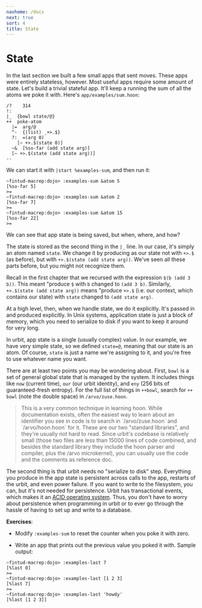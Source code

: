 ```yaml
---
navhome: /docs
next: true
sort: 4
title: State
---
```


# State

In the last section we built a few small apps that sent moves.
These apps were entirely stateless, however.  Most useful apps
require some amount of state.  Let's build a trivial stateful
app.  It'll keep a running the sum of all the atoms we poke it with.
Here's `app/examples/sum.hoon`:

```
/?    314
!:
|_  {bowl state/@}
++  poke-atom
  |=  arg/@
  ^-  {(list) _+>.$}
  ?:  =(arg 0)  
    [~ +>.$(state 0)]
  ~&  [%so-far (add state arg)]
  [~ +>.$(state (add state arg))]
--
```

We can start it with `|start %examples-sum`, and then run it:

```
~fintud-macrep:dojo> :examples-sum &atom 5
[%so-far 5]
>=
~fintud-macrep:dojo> :examples-sum &atom 2
[%so-far 7]
>=
~fintud-macrep:dojo> :examples-sum &atom 15
[%so-far 22]
>=
```

We can see that app state is being saved, but when, where, and
how?

The state is stored as the second thing in the `|_` line.  In our
case, it's simply an atom named `state`.  We change it by
producing as our state not with `+>.$` (as before), but with `+>.$(state (add state arg))`.  We've seen all these parts before, but you might not
recognize them.

Recall in the first chapter that we recursed with the expression
`$(b (add 3 b))`.  This meant "produce `$` with `b` changed to
`(add 3 b)`.  Similarly, `+>.$(state (add state arg))` means
"produce `+>.$` (i.e. our context, which contains our state) with
`state` changed to `(add state arg)`.

At a high level, then, when we handle state, we do it explicitly.
It's passed in and produced explicitly.  In Unix systems,
application state is just a block of memory, which you need to
serialize to disk if you want to keep it around for very long.

In urbit, app state is a single (usually complex) value.  In our
example, we have very simple state, so we defined `state=@`,
meaning that our state is an atom.  Of course, `state` is just a
name we're assigning to it, and you're free to use whatever name
you want.

There are at least two points you may be wondering about.  First, `bowl` is a set of general global state that is managed by the system.  It
includes things like `now` (current time), `our` (our urbit
identity), and `eny` (256 bits of guaranteed-fresh entropy).  For
the full list of things in `++bowl`, search for `++  bowl` (note
the double space) in `/arvo/zuse.hoon`.

<blockquote class="blockquote">
This is a very common technique in learning hoon.  While
documentation exists, often the easiest way to learn about an
identifier you see in code is to search in `/arvo/zuse.hoon`
and `/arvo/hoon.hoon` for it.  These are our two "standard
libraries", and they're usually not hard to read.  Since
urbit's codebase is relatively small (those two files are less
than 15000 lines of code combined, and besides the standard
library they include the hoon parser and compiler, plus the
/arvo microkernel), you can usually use the code and the
comments as reference doc.
</blockquote>

The second thing is that urbit needs no "serialize to disk" step.
Everything you produce in the app state is persistent across
calls to the app, restarts of the urbit, and even power failure.
If you want to write to the filesystem, you can, but it's not
needed for persistence.  Urbit has transactional events, which
makes it an [ACID operating system](https://en.wikipedia.org/wiki/ACID).  Thus, you don't have to
worry about persistence when programming in urbit or to ever go
through the hassle of having to set up and write to a database.

**Exercises**:

- Modify `:examples-sum` to reset the counter when you poke it with zero.

- Write an app that prints out the previous value you poked it
  with.  Sample output:

```
~fintud-macrep:dojo> :examples-last 7
[%last 0]
>=
~fintud-macrep:dojo> :examples-last [1 2 3]
[%last 7]
>=
~fintud-macrep:dojo> :examples-last 'howdy'
[%last [1 2 3]]
